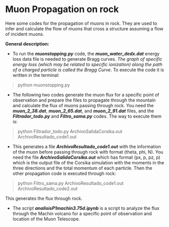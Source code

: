 # Muon Propagation on rock
Here some codes for the propagation of muons in rock. They are used to infer and calculate the flow of muons that cross a structure assuming a flow of incident muons.

**General description:**
+ To run the **_muonstopping.py_** code, the **_muon_water_dedx.dat_** energy loss data file is needed to generate Bragg curves. _The graph of specific energy loss (which may be related to specific ionization) along the path of a charged particle is called the Bragg Curve_. To execute the code it is written in the terminal:

> python muonstopping.py

+ The following two codes generate the muon flux for a specific point of observation and prepare the files to propagate through the mountain and calculate the flux of muons passing through rock. You need the **_muon_2_38.dat_**, **_muon_2_65.dat_**, and **_muon_2_91.dat_** files, and the **_Filtrador_todo.py_** and **_Filtro_sama.py_** codes. The way to execute them is:

> python Filtrador_todo.py ArchivoSalidaCorsika.out ArchivoResultado_code1.out

+ This generates a file **_ArchivoResultado_code1.out_** with the information of the muon before passing through rock with format (theta, phi, N). You need the file **_ArchivoSalidaCorsika.out_** which has format (px, p, pz, p) which is the output file of the Corsika simulation with the moments in the three directions and the total momentum of each particle. Then the other propagation code is executed through rock:

> python Filtro_sama.py ArchivoResultado_code1.out ArchivoResultado_code2.out

This generates the flux through rock.

+ The script **_analisisP1machin3.75d.ipynb_** is a script to analyze the flux through the Machin volcano for a specific point of observation and location of the Muon Telescope.
